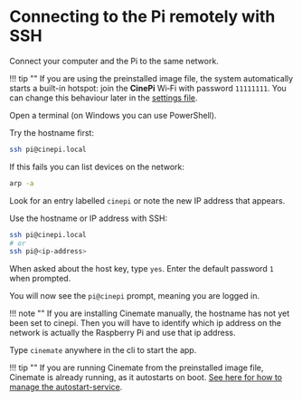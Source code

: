 # Connecting to the Pi remotely with SSH

Connect your computer and the Pi to the same network.

!!! tip ""
    If you are using the preinstalled image file, the system automatically starts a built-in hotspot: join the **CinePi** Wi‑Fi with password `11111111`. You can change this behaviour later in the [settings file](settings-json.md).

Open a terminal (on Windows you can use PowerShell).

Try the hostname first:

```bash
ssh pi@cinepi.local
```

If this fails you can list devices on the network:

```bash
arp -a
```

Look for an entry labelled `cinepi` or note the new IP address that appears.


Use the hostname or IP address with SSH:
```bash
ssh pi@cinepi.local
# or
ssh pi@<ip-address>
```
When asked about the host key, type `yes`. Enter the default password `1` when prompted.

You will now see the `pi@cinepi` prompt, meaning you are logged in.

!!! note ""
    If you are installing Cinemate manually, the hostname has not yet been set to cinepi. Then you will have to identify which ip address on the network is actually the Raspberry Pi and use that ip address.

Type `cinemate` anywhere in the cli to start the app. 

!!! tip ""
    If you are running Cinemate from the preinstalled image file, Cinemate is already running, as it autostarts on boot. [See here for how to manage the autostart-service](system-services.md).
